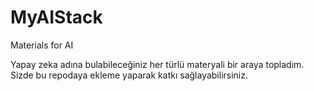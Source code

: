 # MyAIStack
Materials for AI

Yapay zeka adına bulabileceğiniz her türlü materyali bir araya topladım. Sizde bu repodaya ekleme yaparak katkı sağlayabilirsiniz. 

